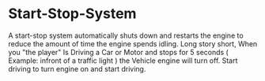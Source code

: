 # Start-Stop-System
A start-stop system automatically shuts down and restarts the engine to reduce the amount of time the engine spends idling.   Long story short, When you "the player" Is Driving a Car or Motor and stops for 5 seconds ( Example: infront of a traffic light ) the Vehicle engine will turn off.  Start driving to turn engine on and start driving. 
